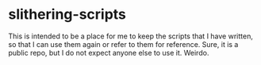 slithering-scripts
==================

This is intended to be a place for me to keep the scripts that I have written, so that I can use them again or refer to them for reference.
Sure, it is a public repo, but I do not expect anyone else to use it. Weirdo.
